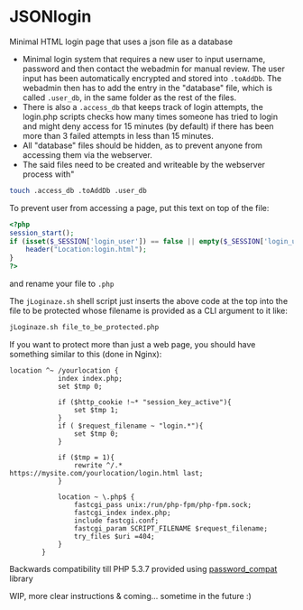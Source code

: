 # JSONlogin
Minimal HTML login page that uses a json file as a database

* Minimal login system that requires a new user to input username, password and then contact the webadmin for manual review. The user input has been automatically encrypted and stored into ```.toAddDb```. The webadmin then has to add the entry in the "database" file, which is called ```.user_db```, in the same folder as the rest of the files.
* There is also a ```.access_db``` that keeps track of login attempts, the login.php scripts checks how many times someone has tried to login and might deny access for 15 minutes (by default) if there has been more than 3 failed attempts in less than 15 minutes.  
* All "database" files should be hidden, as to prevent anyone from accessing them via the webserver.
* The said files need to be created and writeable by the webserver process with"
```bash
touch .access_db .toAddDb .user_db
```

To prevent user from accessing a page, put this text on top of the file:
```php
<?php
session_start();
if (isset($_SESSION['login_user']) == false || empty($_SESSION['login_user'])) {
    header("Location:login.html");
}
?>
```
and rename your file to ```.php```

The `jLoginaze.sh` shell script just inserts the above code at the top into the file to be protected whose filename is provided as a CLI argument to it like:
```bash
jLoginaze.sh file_to_be_protected.php
```

If you want to protect more than just a web page, you should have something similar to this (done in Nginx):
```
location ^~ /yourlocation {
            index index.php;
            set $tmp 0;

            if ($http_cookie !~* "session_key_active"){
                set $tmp 1;
            }
            if ( $request_filename ~ "login.*"){
                set $tmp 0;
            }

            if ($tmp = 1){
                rewrite ^/.* https://mysite.com/yourlocation/login.html last;
            }

            location ~ \.php$ {
                fastcgi_pass unix:/run/php-fpm/php-fpm.sock;
                fastcgi_index index.php;
                include fastcgi.conf;
                fastcgi_param SCRIPT_FILENAME $request_filename;
                try_files $uri =404;
            }
        }

```

Backwards compatibility till PHP 5.3.7 provided using [password_compat](https://github.com/ircmaxell/password_compat) library

WIP, more clear instructions & coming... sometime in the future :)
